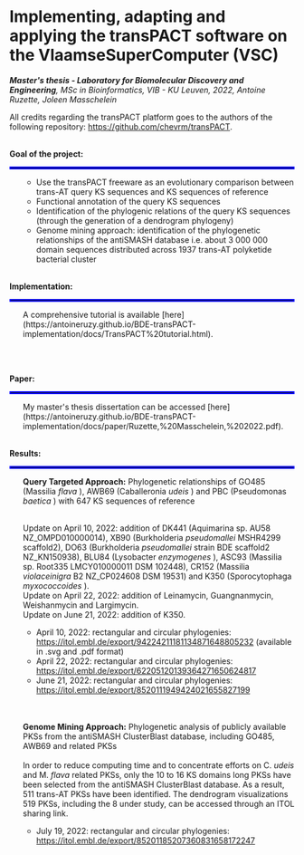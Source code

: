 # Implementing, adapting and applying the transPACT software on the VlaamseSuperComputer (VSC)
<i> <b>Master's thesis - Laboratory for Biomolecular Discovery and Engineering</b>, MSc in Bioinformatics, VIB - KU Leuven, 2022, Antoine Ruzette, Joleen Masschelein</i>

All credits regarding the transPACT platform goes to the authors of the following repository: https://github.com/chevrm/transPACT.
<br><br>

**Goal of the project:** 
<hr style="border:2px solid blue">
<ul>
  
  - Use the transPACT freeware as an evolutionary comparison between trans-AT query KS sequences and KS sequences of reference
  - Functional annotation of the query KS sequences 
  - Identification of the phylogenic relations of the query KS sequences (through the generation of a dendrogram phylogeny)
  - Genome mining approach: identification of the phylogenetic relationships of the antiSMASH database i.e. about 3 000 000 domain sequences distributed across 1937 trans-AT polyketide bacterial cluster 
  <br><br>
  
</ul>

**Implementation:**
<hr style="border:2px solid blue">

<ul>
  A comprehensive tutorial is available [here](https://antoineruzy.github.io/BDE-transPACT-implementation/docs/TransPACT%20tutorial.html).
  
  <br><br>  
</ul>

**Paper:**
<hr style="border:2px solid blue">

<ul> 
  My master's thesis dissertation can be accessed [here](https://antoineruzy.github.io/BDE-transPACT-implementation/docs/paper/Ruzette,%20Masschelein,%202022.pdf).
  <br><br>
</ul>

<b> Results: </b>
<hr style="border:2px solid blue">

<ul> <b>Query Targeted Approach:</b> Phylogenetic relationships of GO485 (Massilia <i> flava </i>), AWB69 (Caballeronia <i> udeis </i>) and PBC (Pseudomonas <i> baetica </i>) with 647 KS sequences of reference <br><br>

Update on April 10, 2022: addition of DK441 (Aquimarina sp. AU58 NZ_OMPD010000014), XB90 (Burkholderia <i> pseudomallei </i> MSHR4299 scaffold2), DO63 (Burkholderia <i> pseudomallei </i> strain BDE scaffold2 NZ_KN150938), BLU84 (Lysobacter <i> enzymogenes </i>), ASC93 (Massilia sp. Root335 LMCY010000011 DSM 102448), CR152 (Massilia <i> violaceinigra </i> B2 NZ_CP024608 DSM 19531) and K350 (Sporocytophaga <i> myxococcoides </i>). 
<br>Update on April 22, 2022: addition of Leinamycin, Guangnanmycin, Weishanmycin and Largimycin. 
<br>Update on June 21, 2022: addition of K350. 

- April 10, 2022: rectangular and circular phylogenies: https://itol.embl.de/export/94224211181134871648805232 (available in .svg and .pdf format) 
- April 22, 2022: rectangular and circular phylogenies: https://itol.embl.de/export/62205120139364271650624817
- June 21, 2022: rectangular and circular phylogenies: https://itol.embl.de/export/8520111949424021655827199 <br><br><br>

<b>Genome Mining Approach:</b> Phylogenetic analysis of publicly available PKSs from the antiSMASH ClusterBlast database, including GO485, AWB69 and related PKSs 
<br><br>
In order to reduce computing time and to concentrate efforts on C. <i> udeis </i> and M. <i> flava </i> related PKSs, only the 10 to 16 KS domains long PKSs have been selected from the antiSMASH ClusterBlast database. As a result, 511 trans-AT PKSs have been identified. The dendrogram visualizations 519 PKSs, including the 8 under study, can be accessed through an ITOL sharing link. 

- July 19, 2022: rectangular and circular phylogenies: https://itol.embl.de/export/85201185207360831658172247 
</ul>
